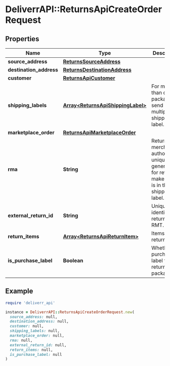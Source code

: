 # DeliverrAPI::ReturnsApiCreateOrderRequest

## Properties

| Name | Type | Description | Notes |
| ---- | ---- | ----------- | ----- |
| **source_address** | [**ReturnsSourceAddress**](ReturnsSourceAddress.md) |  | [optional] |
| **destination_address** | [**ReturnsDestinationAddress**](ReturnsDestinationAddress.md) |  |  |
| **customer** | [**ReturnsApiCustomer**](ReturnsApiCustomer.md) |  | [optional] |
| **shipping_labels** | [**Array&lt;ReturnsApiShippingLabel&gt;**](ReturnsApiShippingLabel.md) | For more than one package send multiple shipping label. | [optional] |
| **marketplace_order** | [**ReturnsApiMarketplaceOrder**](ReturnsApiMarketplaceOrder.md) |  |  |
| **rma** | **String** | Return merchandise authorization unique id generated for returns make sure it is in the shipping label. |  |
| **external_return_id** | **String** | Unique identifier for return in RMT. |  |
| **return_items** | [**Array&lt;ReturnsApiReturnItem&gt;**](ReturnsApiReturnItem.md) | Items being returned. |  |
| **is_purchase_label** | **Boolean** | Whether to purchase label for return package(s) | [optional] |

## Example

```ruby
require 'deliverr_api'

instance = DeliverrAPI::ReturnsApiCreateOrderRequest.new(
  source_address: null,
  destination_address: null,
  customer: null,
  shipping_labels: null,
  marketplace_order: null,
  rma: null,
  external_return_id: null,
  return_items: null,
  is_purchase_label: null
)
```

